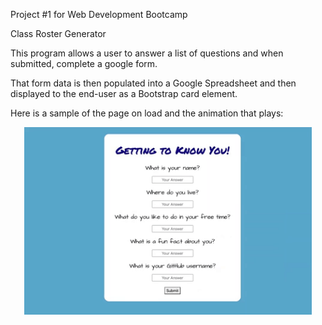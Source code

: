 Project #1 for Web Development Bootcamp

Class Roster Generator

This program allows a user to answer a list of questions and when submitted, complete a google form. 

That form data is then populated into a Google Spreadsheet and then displayed to the end-user as a Bootstrap card element. 

Here is a sample of the page on load and the animation that plays:

<p align="center">
  <img width="460" height="300" src="assets/animationExample.gif">
</p>
